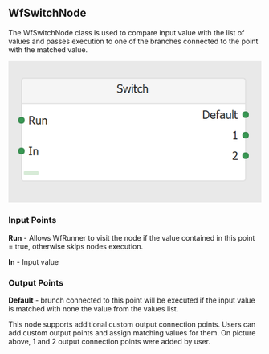 ## WfSwitchNode

The WfSwitchNode class is used to compare input value with the list of values and passes execution to one of the branches connected to the point with the matched value.

![WfSwitchNode](https://github.com/ArsenAbazian/WorkflowDiagram/blob/main/Help/Images/CommonNodes/Switch.png)

### Input Points

**Run** - Allows WfRunner to visit the node if the value contained in this point = true, otherwise skips nodes execution.

**In** - Input value

### Output Points

**Default** - brunch connected to this point will be executed if the input value is matched with none the value from the values list.

This node supports additional custom output connection points. Users can add custom output points and assign matching values for them. On picture above, 1 and 2 output connection points were added by user.


